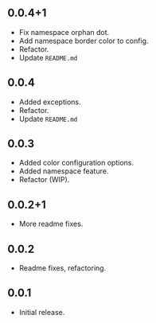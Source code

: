 ## 0.0.4+1

* Fix namespace orphan dot.
* Add namespace border color to config.
* Refactor.
* Update `README.md`

## 0.0.4

* Added exceptions.
* Refactor.
* Update `README.md`

## 0.0.3

* Added color configuration options.
* Added namespace feature.
* Refactor (WIP).

## 0.0.2+1

* More readme fixes.

## 0.0.2

* Readme fixes, refactoring.

## 0.0.1

* Initial release.
